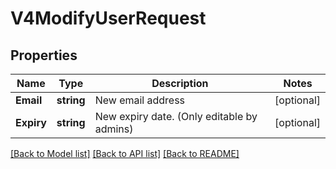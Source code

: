 # V4ModifyUserRequest

## Properties

Name | Type | Description | Notes
------------ | ------------- | ------------- | -------------
**Email** | **string** | New email address | [optional] 
**Expiry** | **string** | New expiry date. (Only editable by admins) | [optional] 

[[Back to Model list]](../README.md#documentation-for-models) [[Back to API list]](../README.md#documentation-for-api-endpoints) [[Back to README]](../README.md)


